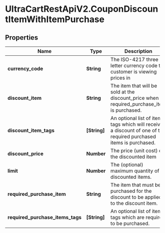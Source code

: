 # UltraCartRestApiV2.CouponDiscountItemWithItemPurchase

## Properties

Name | Type | Description | Notes
------------ | ------------- | ------------- | -------------
**currency_code** | **String** | The ISO-4217 three letter currency code the customer is viewing prices in | [optional] 
**discount_item** | **String** | The item that will be sold at the discount_price when required_purchase_item is purchased. | [optional] 
**discount_item_tags** | **[String]** | An optional list of item tags which will receive a discount of one of the required purchased items is purchased. | [optional] 
**discount_price** | **Number** | The price (unit cost) of the discounted item | [optional] 
**limit** | **Number** | The (optional) maximum quantity of discounted items. | [optional] 
**required_purchase_item** | **String** | The item that must be purchased for the discount to be applied to the discount item. | [optional] 
**required_purchase_items_tags** | **[String]** | An optional list of item tags which are required to be purchased. | [optional] 


